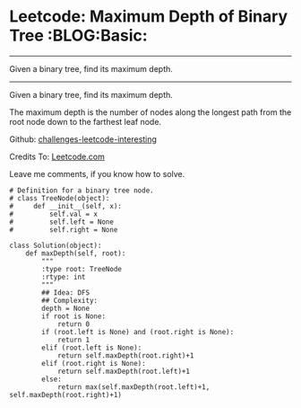 # Leetcode: Maximum Depth of Binary Tree     :BLOG:Basic:


---

Given a binary tree, find its maximum depth.  

---

Given a binary tree, find its maximum depth.  

The maximum depth is the number of nodes along the longest path from the root node down to the farthest leaf node.  

Github: [challenges-leetcode-interesting](https://github.com/DennyZhang/challenges-leetcode-interesting/tree/master/maximum-depth-of-binary-tree)  

Credits To: [Leetcode.com](https://leetcode.com/problems/maximum-depth-of-binary-tree/description/)  

Leave me comments, if you know how to solve.  

    # Definition for a binary tree node.
    # class TreeNode(object):
    #     def __init__(self, x):
    #         self.val = x
    #         self.left = None
    #         self.right = None
    
    class Solution(object):
        def maxDepth(self, root):
            """
            :type root: TreeNode
            :rtype: int
            """
            ## Idea: DFS
            ## Complexity:
            depth = None
            if root is None:
                return 0
            if (root.left is None) and (root.right is None):
                return 1
            elif (root.left is None):
                return self.maxDepth(root.right)+1
            elif (root.right is None):
                return self.maxDepth(root.left)+1
            else:
                return max(self.maxDepth(root.left)+1, self.maxDepth(root.right)+1)